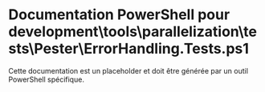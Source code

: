 # Documentation PowerShell pour development\tools\parallelization\tests\Pester\ErrorHandling.Tests.ps1

Cette documentation est un placeholder et doit être générée par un outil PowerShell spécifique.
